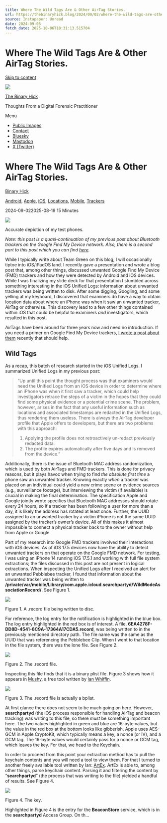 ```yaml
---
title: Where The Wild Tags Are & Other AirTag Stories.
url: https://thebinaryhick.blog/2024/09/02/where-the-wild-tags-are-other-airtag-stories/
source: Instapaper: Unread
date: 2024-09-05
fetch_date: 2025-10-06T18:31:13.515704
---
```


# Where The Wild Tags Are & Other AirTag Stories.

[Skip to content](#content)

[![](https://secure.gravatar.com/avatar/30a89971088a09252b6d39339ea487072e9352a20f7a711253ed149206bc4794?s=80&d=identicon&r=g)](https://thebinaryhick.blog/)

[The Binary Hick](https://thebinaryhick.blog/)

Thoughts From a Digital Forensic Practitioner

Menu

* [Public Images](https://thebinaryhick.blog/public_images/)
* [Contact](https://thebinaryhick.blog/contact/)
* [Bluesky](https://bsky.app/profile/thebinaryhick.blog)
* [Mastodon](https://infosec.exchange/%40joshua_hickman1)
* [X (Twitter)](https://x.com/josh_hickman1)

# Where The Wild Tags Are & Other AirTag Stories.

[Binary Hick](https://thebinaryhick.blog/author/binaryhick/ "Posts by Binary Hick")

[Android](https://thebinaryhick.blog/category/android/), [Apple](https://thebinaryhick.blog/category/apple/), [iOS](https://thebinaryhick.blog/category/ios/), [Locations](https://thebinaryhick.blog/category/locations/), [Mobile](https://thebinaryhick.blog/category/mobile/), [Trackers](https://thebinaryhick.blog/category/trackers/)

2024-09-022025-08-19
15 Minutes

![](https://i0.wp.com/i.giphy.com/media/v1.Y2lkPTc5MGI3NjExa2I5ZGY3d2UyZG14aTU0aTUzb2dhNmZnenNlM3E1M2p0bzBvaTA0MSZlcD12MV9pbnRlcm5hbF9naWZfYnlfaWQmY3Q9Zw/F8nD8ql8CcbeM/giphy.gif?w=1100&ssl=1)

Accurate depiction of my test phones.

*Note: this post is a quasi-continuation of my previous post about Bluetooth trackers on the Google Find My Device network. Also, there is a second part to this post which you can find [here](https://thebinaryhick.blog/2025/08/19/further-observations-more-on-ios-search-party/).*

While I typically write about Team Green on this blog, I will occasionally tiptoe into iOS/iPadOS land. I recently gave a presentation and wrote a blog post that, among other things, discussed unwanted Google Find My Device (FMD) trackers and how they were detected by Android and iOS devices. While I was finalizing my slide deck for that presentation I stumbled across something interesting in the iOS Unified Logs: information about unwanted trackers was being written to disk. After some digging, Googling, and some yelling at my keyboard, I discovered that examiners do have a way to obtain location data about where an iPhone was when it saw an unwanted tracker, AirTag or otherwise. This discovery lead to a few other things contained within iOS that could be helpful to examiners *and* investigators, which resulted in this post.

AirTags have been around for three years now and need no introduction. If you need a primer on Google Find My Device trackers, [I wrote a post about them](https://thebinaryhick.blog/2024/08/23/not-all-androids-who-wonder-are-lost-a-look-at-androids-find-my-device-network/) recently that should help.

## Wild Tags

As a recap, this batch of research started in the iOS Unified Logs. I summarized Unified Logs in my previous post:

> “Up until this point the thought process was that examiners would need the Unified Logs from an iOS device in order to determine where an iPhone was when it first saw a tracker, which could help investigators retrace the steps of a victim in the hopes that they could find some physical evidence or a potential crime scene. The problem, however, arises in the fact that any useful information such as locations and associated timestamps are redacted in the Unified Logs, thus rendering them useless. There is always the AirTag developer profile that Apple offers to developers, but there are two problems with this approach:
>
> 1. Applying the profile does not retroactively un-redact previously redacted data.
> 2. The profile expires automatically after five days and is removed from the device.”

Additionally, there is the issue of Bluetooth MAC address randomization, which is used by both AirTags and FMD trackers. This is done for privacy reasons, but it plays havoc when trying to find *the absolute first time* a phone saw an unwanted tracker. Knowing exactly *when* a tracker was placed on an individual could yield a new crime scene or evidence sources (e.g., surveillance footage), but interviewing the victim (if available) is crucial in making the final determination. The specification Apple and Google jointly wrote specifies that Bluetooth MAC addresses should rotate every 24 hours, so if a tracker has been following a user for more than a day, it is likely the address has rotated at least once. Further, the UUID assigned to an unwanted tracker by a victim iPhone is not the same UUID assigned by the tracker’s owner’s device. All of this makes it almost impossible to connect a physical tracker back to the owner without help from Apple or Google.

Part of my research into Google FMD trackers involved their interactions with iOS devices. As of iOS 17.5 devices now have the ability to detect unwanted trackers on that operate on the Google FMD network. For testing, I was using an iPhone 14 running iOS 17.5.1 and working with full file system extractions; the files discussed in this post are not present in logical extractions. When inspecting the Unified Logs after I received an alert for an unwanted Pebblebee tracker, I found that information about the unwanted tracker was being written to **/private/var/mobile/Library/com.apple.icloud.searchpartyd/WildModeAssociationRecord/**. See Figure 1.

[![](https://i0.wp.com/thebinaryhick.blog/wp-content/uploads/2024/08/Figure-1.png?resize=1024%2C559&ssl=1)](https://i0.wp.com/thebinaryhick.blog/wp-content/uploads/2024/08/Figure-1.png?ssl=1)

Figure 1. A .record file being written to disc.

For reference, the log entry for the notification is highlighted in the blue box. The log entry highlighted in the red box is of interest. A file, **6EA4278F-DD8D-4541-8C9A-17364A17CDA5.record**, was being written to in the previously mentioned directory path. The file name was the same as the UUID that was referencing the Pebblebee Clip. When I went to that location in the file system, there was the lone file. See Figure 2.

[![](https://i0.wp.com/thebinaryhick.blog/wp-content/uploads/2024/08/Figure-2.png?resize=1024%2C479&ssl=1)](https://i0.wp.com/thebinaryhick.blog/wp-content/uploads/2024/08/Figure-2.png?ssl=1)

Figure 2. The .record file.

Inspecting this file finds that it is a binary plist file. Figure 3 shows how it appears in [Mushy](https://www.doubleblak.com/app.php?id=Mushy), a free tool written by [Ian Whiffin](https://doubleblak.com).

[![](https://i0.wp.com/thebinaryhick.blog/wp-content/uploads/2024/08/Figure-3.png?resize=1024%2C880&ssl=1)](https://i0.wp.com/thebinaryhick.blog/wp-content/uploads/2024/08/Figure-3.png?ssl=1)

Figure 3. The .record file is actually a bplist.

At first glance there does not seem to be much going on here. However, **searchpartyd** (the iOS process responsible for handling AirTag and beacon tracking) was writing to this file, so there *must* be something important here. The two values highlighted in green and blue are 16-byte values, but the value in the red box at the bottom looks like gibberish. Apple uses AES-GCM in Apple CryptoKit, which typically means a key, a nonce (or IV), and a GCM tag. The 16-byte values would certainly pass for a nonce or GCM tag, which leaves the key. For that, we head to the Keychain.

In order to proceed from this point your extraction method has to pull the keychain contents and you will need a tool to view them. For that I turned to another freely available tool written by Ian: [ArtEx](https://www.doubleblak.com/app.php?id=ArtEx2). ArtEx is able to, among other things, parse keychain content. Parsing it and filtering the content by “**searchpartyd**” (the process that was writing to the file) yielded a handful of results. See Figure 4.

[![](https://i0.wp.com/thebinaryhick.blog/wp-content/uploads/2024/08/Figure-4.png?resize=1024%2C371&ssl=1)](https://i0.wp.com/thebinaryhick.blog/wp-content/uploads/2024/08/Figure-4.png?ssl=1)

Figure 4. The key.

Highlighted in Figure 4 is the entry for the **BeaconStore** service, which is in the **searchpartyd** Access Group. On th...